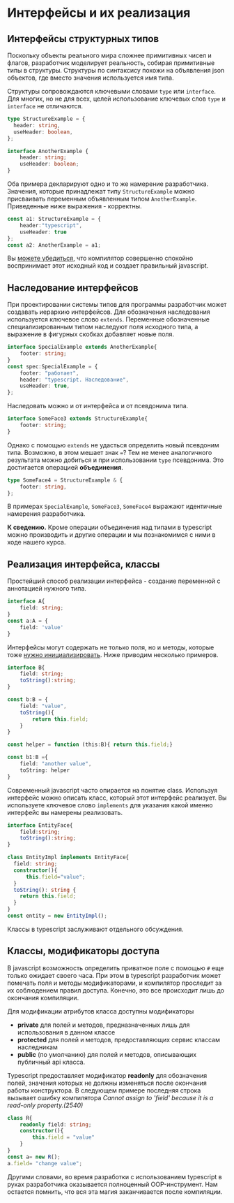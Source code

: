 # Интерфейсы и их реализация

## Интерфейсы структурных типов

Поскольку объекты реального мира сложнее примитивных чисел и флагов, разработчик моделирует реальность, собирая примитивные типы в структуры. Структуры по синтаксису похожи на объявления json объектов, где вместо значения используется имя типа.

Структуры сопровождаются ключевыми словами `type` или `interface`. Для многих, но не для всех, целей использование ключевых слов `type` и `interface` не отличаются.

```typescript
type StructureExample = {
  header: string,
  useHeader: boolean,
};

interface AnotherExample {
    header: string;
    useHeader: boolean;
}
```

Оба примера декларируют одно и то же намерение разработчика. Значения, которые принадлежат типу `StructureExample` можно присваивать переменным объявленным типом `AnotherExample`. Приведенные ниже выражения - корректны.

```typescript
const a1: StructureExample = {
    header:"typescript",
    useHeader: true
};
const a2: AnotherExample = a1;
```

Вы [можете убедиться](https://www.typescriptlang.org/play?target=7#code/C4TwDgpgBAysBOBXAxsR8IFEAeBDAtmADbQC8UA3gFBRQAWEuAJhPAFxQDOCAlgHYBzADQ0oiThAASjFuygAjAPaKSuPiIC+AbipV+wVgDNcyaAEE+i4A3g4CxaNVq0GzVh27x+Anc7ETpNzklFUY+HQ1dZEU+bihcAEYOOCRUdCw8QhIocidnV1k2ACJQSE5kLzBgIpE-cSkZdygERAgqbSpo2OB4gCYOCysbOyyyeIStIA), что компилятор совершенно спокойно воспринимает этот исходный код и создает правильный javascript.

## Наследование интерфейсов

При проектировании системы типов для программы разработчик может создавать иерархию интерфейсов. Для обозначения наследования используется ключевое слово `extends`. Переменные обозначенные специализированным типом наследуют поля исходного типа, а выражение в фигурных скобках добавляет новые поля.

```typescript
interface SpecialExample extends AnotherExample{
    footer: string;
}
const spec:SpecialExample = {
    footer: "работает",
    header: "typescript. Наследование",
    useHeader: true,
};
```

Наследовать можно и от интерфейса и от псевдонима типа.

```typescript
interface SomeFace3 extends StructureExample{
    footer: string;
}
```

Однако с помощью `extends` не удасться определить новый псевдоним типа. Возможно, в этом мешает знак `=`? Тем не менее аналогичного результата можно добиться и при использовании `type` псевдонима. Это достигается операцией **объединения**.

```typescript
type SomeFace4 = StructureExample & {
    footer: string,
};
```

В примерах `SpecialExample`, `SomeFace3`, `SomeFace4` выражают идентичные намерения разработчика.

**К сведению.** Кроме операции объединения над типами в typescript можно производить и другие операции и мы познакомимся с ними в ходе нашего курса.

## Реализация интерфейса, классы

Простейший способ реализации интерфейса - создание переменной с аннотацией нужного типа.

```typescript
interface A{
    field: string;
}
const a:A = {
    field: 'value'
}
```

Интерфейсы могут содержать не только поля, но и методы, которые тоже [нужно инициализировать](https://www.typescriptlang.org/play?target=7#code/JYOwLgpgTgZghgYwgAgEIG8BQyfJsCAGwBMAuZAZzClAHMBubXMAewGVq6AKASlKpogGmAL6ZMCFiCrIARqVTIAvMiy48BEuQBEANziEArhG0AaJjlYdBtXmvW4oEMIaghkYABbAKAOnxExIzqYmISUjKeRAAO0Mp4hiAIYMBSyFxePgo86MhOLm4e3n4BJPRhktJgcgCMCsr2OKVkyNpwICxecfpGJubqVpxC5FGEsVCimEA). Ниже приводим несколько примеров.

```typescript
interface B{
    field: string;
    toString():string;
}

const b:B = {
    field: "value",
    toString(){
        return this.field;
    }
}

const helper = function (this:B){ return this.field;}

const b1:B ={
    field: "another value",
    toString: helper
}

```

Современный javascript часто опирается на понятие class. Используя интерфейс можно описать класс, который этот интерфейс реализует. Вы используете ключевое слово `implements` для указания какой именно интерфейс вы намерены реализовать.

```typescript
interface EntityFace{
    field:string;
    toString():string;
}

class EntityImpl implements EntityFace{
  field: string;
  constructor(){
      this.field="value";
  }
  toString(): string {
    return this.field;
  }
}
const entity = new EntityImpl();
```

Классы в typescript заслуживают отдельного обсуждения.

## Классы, модификаторы доступа

В javascript возможность определить приватное поле с помощью `#` еще только ожидает своего часа. При этом в typescript разработчик может помечать поля и методы модификаторами, и компилятор проследит за их соблюдением правил доступа. Конечно, это все происходит лишь до окончания компиляции.

Для модификации атрибутов класса доступны модификаторы

* **private** для полей и методов, предназначенных лишь для использования в данном классе
* **protected** для полей и методов, предоставляющих сервис классам наследникам
* **public** (по умолчанию) для полей и методов, описывающих публичный api класса.

Typescript предоставляет модификатор **readonly** для обозначения полей, значения которых не должны изменяться после окончания работы конструктора. В следующем примере последняя строка вызывает ошибку компилятора *Cannot assign to 'field' because it is a read-only property.(2540)*

```typescript
class R{
    readonly field: string;
    constructor(){
        this.field = "value"
    }
}
const a= new R();
a.field= "change value";
```

Другими словами, во время разработки с использованием typescript в руках разработчика оказывается полноценный OOP-инструмент. Нам остается помнить, что вся эта магия заканчивается после компиляции.
